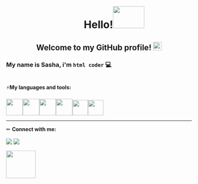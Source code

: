 <h1 align="center">⠀⠀⠀⠀Hello!<img src="https://c.tenor.com/tuvk4qUAcaUAAAAi/baby-yoda-star-wars.gif" width="85" height="60"></h1>

<h2 align="center">Welcome to my GitHub profile! <img src="https://img.icons8.com/color/38/000000/like--v1.png" height="23"/></h2>

### My name is Sasha, i'm `html coder` 💻<br><br>
⚡**My languages and tools:**<br><br>
<img src="https://img.icons8.com/color/48/000000/html-5--v1.png" width="45" height="45"/><img src="https://img.icons8.com/color/48/000000/css3.png" width="45" height="45"/><img src="https://img.icons8.com/color/48/000000/sass-avatar.png" width="45" height="45"/><img src="https://img.icons8.com/color/48/000000/javascript--v1.png" width="45" height="45"/><img src="https://img.icons8.com/fluency/48/000000/figma.png" width="42" height="42"/><img src="https://img.icons8.com/color/48/000000/visual-studio-code-2019.png" width="42" height="42"/>

<hr>

✏ **Connect with me:**<br><br>
<a href="mailto:sbykoderova94@gmail.com"><img src="https://img.icons8.com/color/42/000000/message-squared.png"/></a>
<a href="https://t.me/sbykoderova"><img src="https://img.icons8.com/fluency/41/000000/telegram-app.png"/></a>
<p><img src="https://c.tenor.com/nN_-M2QfN3sAAAAi/baby-yoda-star-wars.gif" width="80" height="75"></p>
